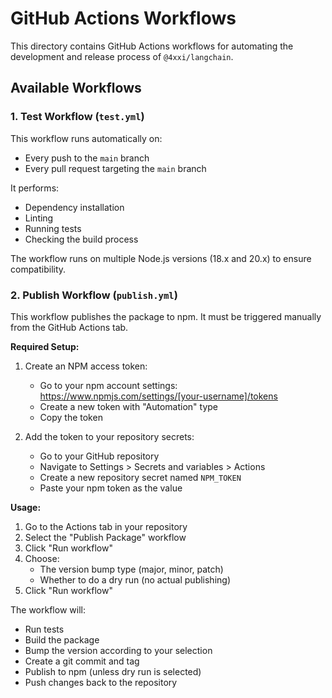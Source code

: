 # GitHub Actions Workflows

This directory contains GitHub Actions workflows for automating the development and release process of `@4xxi/langchain`.

## Available Workflows

### 1. Test Workflow (`test.yml`)

This workflow runs automatically on:
- Every push to the `main` branch
- Every pull request targeting the `main` branch

It performs:
- Dependency installation
- Linting
- Running tests
- Checking the build process

The workflow runs on multiple Node.js versions (18.x and 20.x) to ensure compatibility.

### 2. Publish Workflow (`publish.yml`)

This workflow publishes the package to npm. It must be triggered manually from the GitHub Actions tab.

**Required Setup:**

1. Create an NPM access token:
   - Go to your npm account settings: https://www.npmjs.com/settings/[your-username]/tokens
   - Create a new token with "Automation" type
   - Copy the token

2. Add the token to your repository secrets:
   - Go to your GitHub repository
   - Navigate to Settings > Secrets and variables > Actions
   - Create a new repository secret named `NPM_TOKEN`
   - Paste your npm token as the value

**Usage:**

1. Go to the Actions tab in your repository
2. Select the "Publish Package" workflow
3. Click "Run workflow"
4. Choose:
   - The version bump type (major, minor, patch)
   - Whether to do a dry run (no actual publishing)
5. Click "Run workflow"

The workflow will:
- Run tests
- Build the package
- Bump the version according to your selection
- Create a git commit and tag
- Publish to npm (unless dry run is selected)
- Push changes back to the repository 